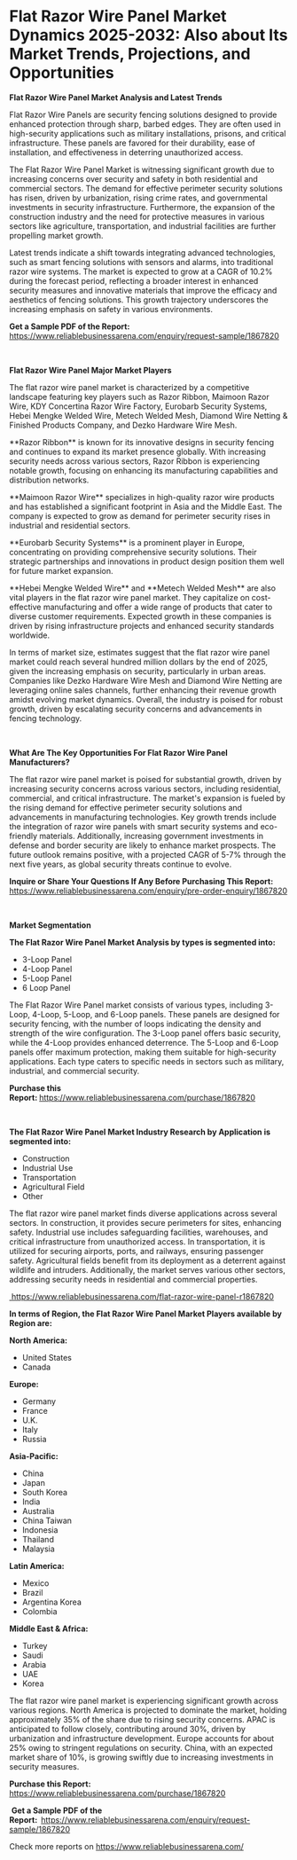 <p><h1>Flat Razor Wire Panel Market Dynamics 2025-2032: Also about Its Market Trends, Projections, and Opportunities</h1></p><p><strong>Flat Razor Wire Panel Market Analysis and Latest Trends</strong></p>
<p><p>Flat Razor Wire Panels are security fencing solutions designed to provide enhanced protection through sharp, barbed edges. They are often used in high-security applications such as military installations, prisons, and critical infrastructure. These panels are favored for their durability, ease of installation, and effectiveness in deterring unauthorized access.</p><p>The Flat Razor Wire Panel Market is witnessing significant growth due to increasing concerns over security and safety in both residential and commercial sectors. The demand for effective perimeter security solutions has risen, driven by urbanization, rising crime rates, and governmental investments in security infrastructure. Furthermore, the expansion of the construction industry and the need for protective measures in various sectors like agriculture, transportation, and industrial facilities are further propelling market growth.</p><p>Latest trends indicate a shift towards integrating advanced technologies, such as smart fencing solutions with sensors and alarms, into traditional razor wire systems. The market is expected to grow at a CAGR of 10.2% during the forecast period, reflecting a broader interest in enhanced security measures and innovative materials that improve the efficacy and aesthetics of fencing solutions. This growth trajectory underscores the increasing emphasis on safety in various environments.</p></p>
<p><strong>Get a Sample PDF of the Report:&nbsp;</strong> <a href="https://www.reliablebusinessarena.com/enquiry/request-sample/1867820?utm_campaign=2095&utm_medium=2&utm_source=Github&utm_content=ia&utm_term=04022025&utm_id=flat-razor-wire-panel">https://www.reliablebusinessarena.com/enquiry/request-sample/1867820</a></p>
<p>&nbsp;</p>
<p><strong>Flat Razor Wire Panel Major Market Players</strong></p>
<p><p>The flat razor wire panel market is characterized by a competitive landscape featuring key players such as Razor Ribbon, Maimoon Razor Wire, KDY Concertina Razor Wire Factory, Eurobarb Security Systems, Hebei Mengke Welded Wire, Metech Welded Mesh, Diamond Wire Netting & Finished Products Company, and Dezko Hardware Wire Mesh. </p><p>**Razor Ribbon** is known for its innovative designs in security fencing and continues to expand its market presence globally. With increasing security needs across various sectors, Razor Ribbon is experiencing notable growth, focusing on enhancing its manufacturing capabilities and distribution networks.</p><p>**Maimoon Razor Wire** specializes in high-quality razor wire products and has established a significant footprint in Asia and the Middle East. The company is expected to grow as demand for perimeter security rises in industrial and residential sectors.</p><p>**Eurobarb Security Systems** is a prominent player in Europe, concentrating on providing comprehensive security solutions. Their strategic partnerships and innovations in product design position them well for future market expansion.</p><p>**Hebei Mengke Welded Wire** and **Metech Welded Mesh** are also vital players in the flat razor wire panel market. They capitalize on cost-effective manufacturing and offer a wide range of products that cater to diverse customer requirements. Expected growth in these companies is driven by rising infrastructure projects and enhanced security standards worldwide.</p><p>In terms of market size, estimates suggest that the flat razor wire panel market could reach several hundred million dollars by the end of 2025, given the increasing emphasis on security, particularly in urban areas. Companies like Dezko Hardware Wire Mesh and Diamond Wire Netting are leveraging online sales channels, further enhancing their revenue growth amidst evolving market dynamics. Overall, the industry is poised for robust growth, driven by escalating security concerns and advancements in fencing technology.</p></p>
<p>&nbsp;</p>
<p><strong>What Are The Key Opportunities For Flat Razor Wire Panel Manufacturers?</strong></p>
<p><p>The flat razor wire panel market is poised for substantial growth, driven by increasing security concerns across various sectors, including residential, commercial, and critical infrastructure. The market's expansion is fueled by the rising demand for effective perimeter security solutions and advancements in manufacturing technologies. Key growth trends include the integration of razor wire panels with smart security systems and eco-friendly materials. Additionally, increasing government investments in defense and border security are likely to enhance market prospects. The future outlook remains positive, with a projected CAGR of 5-7% through the next five years, as global security threats continue to evolve.</p></p>
<p><strong>Inquire or Share Your Questions If Any Before Purchasing This Report:</strong> <a href="https://www.reliablebusinessarena.com/enquiry/pre-order-enquiry/1867820?utm_campaign=2095&utm_medium=2&utm_source=Github&utm_content=ia&utm_term=04022025&utm_id=flat-razor-wire-panel">https://www.reliablebusinessarena.com/enquiry/pre-order-enquiry/1867820</a></p>
<p>&nbsp;</p>
<p><strong>Market Segmentation</strong></p>
<p><strong>The Flat Razor Wire Panel Market Analysis by types is segmented into:</strong></p>
<p><ul><li>3-Loop Panel</li><li>4-Loop Panel</li><li>5-Loop Panel</li><li>6 Loop Panel</li></ul></p>
<p><p>The Flat Razor Wire Panel market consists of various types, including 3-Loop, 4-Loop, 5-Loop, and 6-Loop panels. These panels are designed for security fencing, with the number of loops indicating the density and strength of the wire configuration. The 3-Loop panel offers basic security, while the 4-Loop provides enhanced deterrence. The 5-Loop and 6-Loop panels offer maximum protection, making them suitable for high-security applications. Each type caters to specific needs in sectors such as military, industrial, and commercial security.</p></p>
<p><strong>Purchase this Report:&nbsp;</strong><a href="https://www.reliablebusinessarena.com/purchase/1867820?utm_campaign=2095&utm_medium=2&utm_source=Github&utm_content=ia&utm_term=04022025&utm_id=flat-razor-wire-panel">https://www.reliablebusinessarena.com/purchase/1867820</a></p>
<p>&nbsp;</p>
<p><strong>The Flat Razor Wire Panel Market Industry Research by Application is segmented into:</strong></p>
<p><ul><li>Construction</li><li>Industrial Use</li><li>Transportation</li><li>Agricultural Field</li><li>Other</li></ul></p>
<p><p>The flat razor wire panel market finds diverse applications across several sectors. In construction, it provides secure perimeters for sites, enhancing safety. Industrial use includes safeguarding facilities, warehouses, and critical infrastructure from unauthorized access. In transportation, it is utilized for securing airports, ports, and railways, ensuring passenger safety. Agricultural fields benefit from its deployment as a deterrent against wildlife and intruders. Additionally, the market serves various other sectors, addressing security needs in residential and commercial properties.</p></p>
<p><a href="https://www.reliablebusinessarena.com/flat-razor-wire-panel-r1867820?utm_campaign=2095&utm_medium=2&utm_source=Github&utm_content=ia&utm_term=04022025&utm_id=flat-razor-wire-panel">&nbsp;https://www.reliablebusinessarena.com/flat-razor-wire-panel-r1867820</a></p>
<p><strong>In terms of Region, the Flat Razor Wire Panel Market Players available by Region are:</strong></p>
<p>
    <p> <strong> North America: </strong>
        <ul>
            <li>United States</li>
            <li>Canada</li>
        </ul>
        </p> 
    <p> <strong> Europe: </strong>
        <ul>
            <li>Germany</li>
            <li>France</li>
            <li>U.K.</li>
            <li>Italy</li>
            <li>Russia</li>
        </ul>
        </p> 
    <p> <strong> Asia-Pacific: </strong>
        <ul>
            <li>China</li>
            <li>Japan</li>
            <li>South Korea</li>
            <li>India</li>
            <li>Australia</li>
            <li>China Taiwan</li>
            <li>Indonesia</li>
            <li>Thailand</li>
            <li>Malaysia</li>
        </ul>
        </p> 
    <p> <strong> Latin America: </strong>
        <ul>
            <li>Mexico</li>
            <li>Brazil</li>
            <li>Argentina Korea</li>
            <li>Colombia</li>
        </ul>
        </p> 
    <p> <strong> Middle East & Africa: </strong>
        <ul>
            <li>Turkey</li>
            <li>Saudi</li>
            <li>Arabia</li>
            <li>UAE</li>
            <li>Korea</li>
        </ul>
    </p>
    </p>
<p><p>The flat razor wire panel market is experiencing significant growth across various regions. North America is projected to dominate the market, holding approximately 35% of the share due to rising security concerns. APAC is anticipated to follow closely, contributing around 30%, driven by urbanization and infrastructure development. Europe accounts for about 25% owing to stringent regulations on security. China, with an expected market share of 10%, is growing swiftly due to increasing investments in security measures.</p></p>
<p><strong>Purchase this Report: </strong><a href="https://www.reliablebusinessarena.com/purchase/1867820?utm_campaign=2095&utm_medium=2&utm_source=Github&utm_content=ia&utm_term=04022025&utm_id=flat-razor-wire-panel">https://www.reliablebusinessarena.com/purchase/1867820</a></p>
<p>&nbsp;<strong>Get a Sample PDF of the Report:&nbsp;&nbsp;</strong><a href="https://www.reliablebusinessarena.com/enquiry/request-sample/1867820?utm_campaign=2095&utm_medium=2&utm_source=Github&utm_content=ia&utm_term=04022025&utm_id=flat-razor-wire-panel">https://www.reliablebusinessarena.com/enquiry/request-sample/1867820</a></p>
<p><strong></strong></p>
<p>Check more reports on <a href="https://www.reliablebusinessarena.com/?utm_campaign=2095&utm_medium=2&utm_source=Github&utm_content=ia&utm_term=04022025&utm_id=flat-razor-wire-panel">https://www.reliablebusinessarena.com/</a></p>